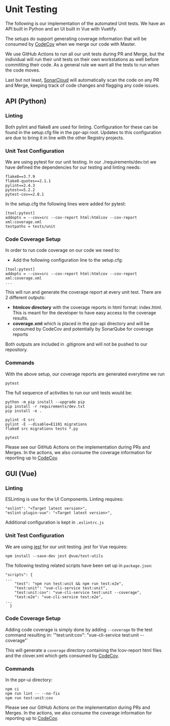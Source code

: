 # Unit Testing

The following is our implementation of the automated Unit tests.
We have an API built in Python and an UI built in Vue with Vuetify.

The setups do support generating coverage information that will be consumed by [CodeCov](https://codecov.io/gh/bcgov/ppr) when we merge our code with Master.

We use GitHub Actions to run all our unit tests during PR and Merge, but the individual will run their unit tests on their own workstations as well before committing their code. As a general rule we want all the tests to run when the code moves.

Last but not least, [SonarCloud](https://sonarcloud.io/dashboard?id=bcgov_ppr) will automatically scan the code on any PR and Merge, keeping track of code changes and flagging any code issues.

## API (Python)

### Linting

Both pylint and flake8 are used for linting.
Configuration for these can be found in the setup.cfg file in the ppr-api root.
Updates to this configuration are due to bring it in line with the other Registry projects.

### Unit Test Configuration

We are using pytest for our unit testing. In our ./requirements/dev.txt we have defined the dependencies for our testing and linting needs:

```
flake8==3.7.9
flake8-quotes==2.1.1
pylint==2.4.3
pytest==5.2.2
pytest-cov==2.8.1
```

In the setup.cfg the following lines were added for pytest:

```
[tool:pytest]
addopts = --cov=src --cov-report html:htmlcov --cov-report xml:coverage.xml
testpaths = tests/unit
```

### Code Coverage Setup

In order to run code coverage on our code we need to:

- Add the following configuration line to the setup.cfg:

```
[tool:pytest]
addopts = --cov=src --cov-report html:htmlcov --cov-report xml:coverage.xml
...
```

This will run and generate the coverage report at every unit test.
There are 2 different outputs:

- **htmlcov directory** with the coverage reports in html format: index.html. This is meant for the developer to have easy access to the coverage results.
- **coverage.xml** which is placed in the ppr-api directory and will be consumed by CodeCov and potentially by SonarQube for coverage reports

Both outputs are included in .gitignore and will not be pushed to our repository.

### Commands

With the above setup, our coverage reports are generated everytime we run

```
pytest
```

The full sequence of activities to run our unit tests would be:

```
python -m pip install --upgrade pip
pip install -r requirements/dev.txt
pip install -e .

pylint -E src
pylint -E --disable=E1101 migrations
flake8 src migrations tests *.py

pytest
```

Please see our GitHub Actions on the implementation during PRs and Merges.
In the actions, we also consume the coverage information for reporting up to [CodeCov](https://codecov.io/gh/bcgov/ppr).

## GUI (Vue)

### Linting

ESLinting is use for the UI Components.
Linting requires:

```
"eslint": "<Target latest version>",
"eslint-plugin-vue": "<Target latest version>",
```

Additional configuration is kept in `.eslintrc.js`

### Unit Test Configuration

We are using [jest](https://jestjs.io/) for our unit testing.
jest for Vue requires:

```
npm install --save-dev jest @vue/test-utils
```

The following testing related scripts have been set up in `package.json`:

```
"scripts": {
...
    "test": "npm run test:unit && npm run test:e2e",
    "test:unit": "vue-cli-service test:unit",
    "test:unit:cov": "vue-cli-service test:unit --coverage",
    "test:e2e": "vue-cli-service test:e2e",
...
  }
```

### Code Coverage Setup

Adding code coverage is simply done by adding `--coverage` to the test command resulting in:
'"test:unit:cov": "vue-cli-service test:unit --coverage"`

This will generate a `coverage` directory containing the lcov-report html files and the clover.xml which gets consumed by [CodeCov](https://codecov.io/gh/bcgov/ppr).

### Commands

In the ppr-ui directory:

```
npm ci
npm run lint -- --no-fix
npm run test:unit:cov
```

Please see our GitHub Actions on the implementation during PRs and Merges.
In the actions, we also consume the coverage information for reporting up to [CodeCov](https://codecov.io/gh/bcgov/ppr).
